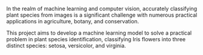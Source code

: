 In the realm of machine learning and computer vision, accurately classifying plant species from images is a significant challenge with numerous practical applications in agriculture, botany, and conservation. 

This project aims to develop a machine learning model to solve a practical problem in plant species identification, classifying Iris flowers into three distinct species: setosa, versicolor, and virginia.  
